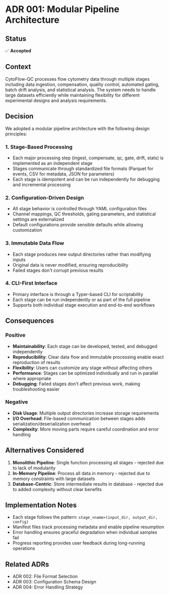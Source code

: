 # ADR 001: Modular Pipeline Architecture

## Status

✅ **Accepted**

## Context

CytoFlow-QC processes flow cytometry data through multiple stages including data ingestion, compensation, quality control, automated gating, batch drift analysis, and statistical analysis. The system needs to handle large datasets efficiently while maintaining flexibility for different experimental designs and analysis requirements.

## Decision

We adopted a modular pipeline architecture with the following design principles:

### 1. **Stage-Based Processing**
- Each major processing step (ingest, compensate, qc, gate, drift, stats) is implemented as an independent stage
- Stages communicate through standardized file formats (Parquet for events, CSV for metadata, JSON for parameters)
- Each stage is idempotent and can be run independently for debugging and incremental processing

### 2. **Configuration-Driven Design**
- All stage behavior is controlled through YAML configuration files
- Channel mappings, QC thresholds, gating parameters, and statistical settings are externalized
- Default configurations provide sensible defaults while allowing customization

### 3. **Immutable Data Flow**
- Each stage produces new output directories rather than modifying inputs
- Original data is never modified, ensuring reproducibility
- Failed stages don't corrupt previous results

### 4. **CLI-First Interface**
- Primary interface is through a Typer-based CLI for scriptability
- Each stage can be run independently or as part of the full pipeline
- Supports both individual stage execution and end-to-end workflows

## Consequences

### Positive
- **Maintainability**: Each stage can be developed, tested, and debugged independently
- **Reproducibility**: Clear data flow and immutable processing enable exact reproduction of results
- **Flexibility**: Users can customize any stage without affecting others
- **Performance**: Stages can be optimized individually and run in parallel where appropriate
- **Debugging**: Failed stages don't affect previous work, making troubleshooting easier

### Negative
- **Disk Usage**: Multiple output directories increase storage requirements
- **I/O Overhead**: File-based communication between stages adds serialization/deserialization overhead
- **Complexity**: More moving parts require careful coordination and error handling

## Alternatives Considered

1. **Monolithic Pipeline**: Single function processing all stages - rejected due to lack of modularity
2. **In-Memory Pipeline**: Process all data in memory - rejected due to memory constraints with large datasets
3. **Database-Centric**: Store intermediate results in database - rejected due to added complexity without clear benefits

## Implementation Notes

- Each stage follows the pattern: `stage_<name>(input_dir, output_dir, config)`
- Manifest files track processing metadata and enable pipeline resumption
- Error handling ensures graceful degradation when individual samples fail
- Progress reporting provides user feedback during long-running operations

## Related ADRs

- ADR 002: File Format Selection
- ADR 003: Configuration Schema Design
- ADR 004: Error Handling Strategy










